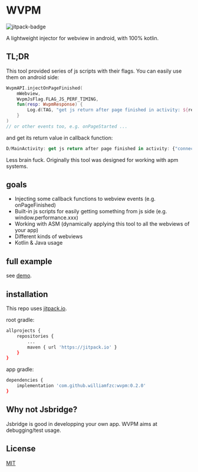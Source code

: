 # WVPM 

![jitpack-badge](https://jitpack.io/v/williamfzc/wvpm.svg?style=flat-square)

A lightweight injector for webview in android, with 100% kotlin.

## TL;DR

This tool provided series of js scripts with their flags. You can easily use them on android side:

```kotlin
WvpmAPI.injectOnPageFinished(
    mWebview,
    WvpmJsFlag.FLAG_JS_PERF_TIMING,
    fun(resp: WvpmResponse) {
        Log.d(TAG, "get js return after page finished in activity: ${resp.data}")
    }
)
// or other events too, e.g. onPageStarted ...
```

and get its return value in callback function:

```javascript
D/MainActivity: get js return after page finished in activity: {"connectEnd":1.608735286902e+12,"connectStart":1.608735286348e+12,"domComplete":1.608735311779e+12,"domContentLoadedEventEnd":1.608735295159e+12, ...
```

Less brain fuck. Originally this tool was designed for working with apm systems.

## goals

- Injecting some callback functions to webview events (e.g. onPageFinished)
- Built-in js scripts for easily getting something from js side (e.g. window.performance.xxx)
- Working with ASM (dynamically applying this tool to all the webviews of your app)
- Different kinds of webviews
- Kotlin & Java usage

## full example

see [demo](./demo).

## installation

This repo uses [jitpack.io](jitpack.io).

root gradle:

```bash
allprojects {
    repositories {
        ...
        maven { url 'https://jitpack.io' }
    }
}
```

app gradle:

```bash
dependencies {
    implementation 'com.github.williamfzc:wvpm:0.2.0'
}
```

## Why not Jsbridge?

Jsbridge is good in developping your own app. WVPM aims at debugging/test usage.

## License

[MIT](LICENSE)
